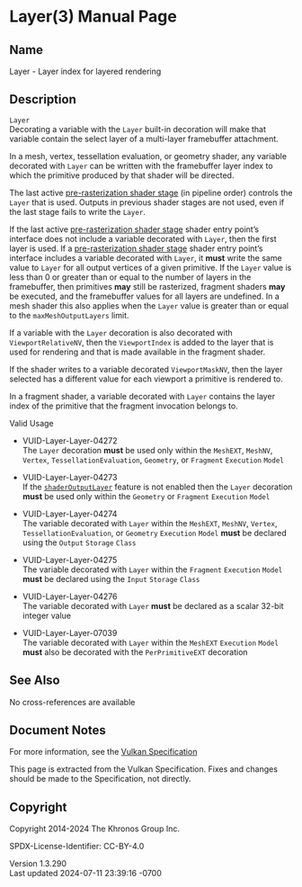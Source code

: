 # Layer(3) Manual Page

## Name

Layer - Layer index for layered rendering



## <a href="#_description" class="anchor"></a>Description

`Layer`  
Decorating a variable with the `Layer` built-in decoration will make
that variable contain the select layer of a multi-layer framebuffer
attachment.

In a mesh, vertex, tessellation evaluation, or geometry shader, any
variable decorated with `Layer` can be written with the framebuffer
layer index to which the primitive produced by that shader will be
directed.

The last active <a
href="https://registry.khronos.org/vulkan/specs/1.3-extensions/html/vkspec.html#pipelines-graphics-subsets-pre-rasterization"
target="_blank" rel="noopener">pre-rasterization shader stage</a> (in
pipeline order) controls the `Layer` that is used. Outputs in previous
shader stages are not used, even if the last stage fails to write the
`Layer`.

If the last active <a
href="https://registry.khronos.org/vulkan/specs/1.3-extensions/html/vkspec.html#pipelines-graphics-subsets-pre-rasterization"
target="_blank" rel="noopener">pre-rasterization shader stage</a> shader
entry point’s interface does not include a variable decorated with
`Layer`, then the first layer is used. If a <a
href="https://registry.khronos.org/vulkan/specs/1.3-extensions/html/vkspec.html#pipelines-graphics-subsets-pre-rasterization"
target="_blank" rel="noopener">pre-rasterization shader stage</a> shader
entry point’s interface includes a variable decorated with `Layer`, it
**must** write the same value to `Layer` for all output vertices of a
given primitive. If the `Layer` value is less than 0 or greater than or
equal to the number of layers in the framebuffer, then primitives
**may** still be rasterized, fragment shaders **may** be executed, and
the framebuffer values for all layers are undefined. In a mesh shader
this also applies when the `Layer` value is greater than or equal to the
`maxMeshOutputLayers` limit.

If a variable with the `Layer` decoration is also decorated with
`ViewportRelativeNV`, then the `ViewportIndex` is added to the layer
that is used for rendering and that is made available in the fragment
shader.

If the shader writes to a variable decorated `ViewportMaskNV`, then the
layer selected has a different value for each viewport a primitive is
rendered to.

In a fragment shader, a variable decorated with `Layer` contains the
layer index of the primitive that the fragment invocation belongs to.

Valid Usage

- <a href="#VUID-Layer-Layer-04272" id="VUID-Layer-Layer-04272"></a>
  VUID-Layer-Layer-04272  
  The `Layer` decoration **must** be used only within the `MeshEXT`,
  `MeshNV`, `Vertex`, `TessellationEvaluation`, `Geometry`, or
  `Fragment` `Execution` `Model`

- <a href="#VUID-Layer-Layer-04273" id="VUID-Layer-Layer-04273"></a>
  VUID-Layer-Layer-04273  
  If the <a
  href="https://registry.khronos.org/vulkan/specs/1.3-extensions/html/vkspec.html#features-shaderOutputLayer"
  target="_blank" rel="noopener"><code>shaderOutputLayer</code></a>
  feature is not enabled then the `Layer` decoration **must** be used
  only within the `Geometry` or `Fragment` `Execution` `Model`

- <a href="#VUID-Layer-Layer-04274" id="VUID-Layer-Layer-04274"></a>
  VUID-Layer-Layer-04274  
  The variable decorated with `Layer` within the `MeshEXT`, `MeshNV`,
  `Vertex`, `TessellationEvaluation`, or `Geometry` `Execution` `Model`
  **must** be declared using the `Output` `Storage` `Class`

- <a href="#VUID-Layer-Layer-04275" id="VUID-Layer-Layer-04275"></a>
  VUID-Layer-Layer-04275  
  The variable decorated with `Layer` within the `Fragment` `Execution`
  `Model` **must** be declared using the `Input` `Storage` `Class`

- <a href="#VUID-Layer-Layer-04276" id="VUID-Layer-Layer-04276"></a>
  VUID-Layer-Layer-04276  
  The variable decorated with `Layer` **must** be declared as a scalar
  32-bit integer value

- <a href="#VUID-Layer-Layer-07039" id="VUID-Layer-Layer-07039"></a>
  VUID-Layer-Layer-07039  
  The variable decorated with `Layer` within the `MeshEXT` `Execution`
  `Model` **must** also be decorated with the `PerPrimitiveEXT`
  decoration

## <a href="#_see_also" class="anchor"></a>See Also

No cross-references are available

## <a href="#_document_notes" class="anchor"></a>Document Notes

For more information, see the <a
href="https://registry.khronos.org/vulkan/specs/1.3-extensions/html/vkspec.html#Layer"
target="_blank" rel="noopener">Vulkan Specification</a>

This page is extracted from the Vulkan Specification. Fixes and changes
should be made to the Specification, not directly.

## <a href="#_copyright" class="anchor"></a>Copyright

Copyright 2014-2024 The Khronos Group Inc.

SPDX-License-Identifier: CC-BY-4.0

Version 1.3.290  
Last updated 2024-07-11 23:39:16 -0700
